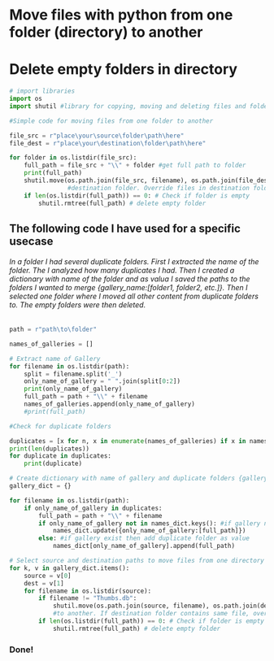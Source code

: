 # Move files with python from one folder (directory) to another
# Delete empty folders in directory


```python
# import libraries 
import os
import shutil #library for copying, moving and deleting files and folders 
```


```python
#Simple code for moving files from one folder to another

file_src = r"place\your\source\folder\path\here"
file_dest = r"place\your\destination\folder\path\here" 

for folder in os.listdir(file_src):
    full_path = file_src + "\\" + folder #get full path to folder
    print(full_path)    
    shutil.move(os.path.join(file_src, filename), os.path.join(file_dest, filename) #move file from source folder to
                #destination folder. Override files in destination folder if same file
    if len(os.listdir(full_path)) == 0: # Check if folder is empty
        shutil.rmtree(full_path) # delete empty folder
```

## The following code I have used for a specific usecase
###### In a folder I had several duplicate folders. First I extracted the name of the folder. The I analyzed how many duplicates I had. Then I created a dictionary with name of the folder and as valua I saved the paths to the folders I wanted to merge {gallery_name:[folder1, folder2, etc.]}. Then I selected one folder where I moved all other content from duplicate folders to. The empty folders were then deleted. 


```python 
path = r"path\to\folder"
```


```python
names_of_galleries = []

# Extract name of Gallery
for filename in os.listdir(path):
    split = filename.split('_')
    only_name_of_gallery = " ".join(split[0:2])
    print(only_name_of_gallery)    
    full_path = path + "\\" + filename
    names_of_galleries.append(only_name_of_gallery)
    #print(full_path)    
```


```python
#Check for duplicate folders

duplicates = [x for n, x in enumerate(names_of_galleries) if x in names_of_galleries[:n]]
print(len(duplicates))
for duplicate in duplicates:
    print(duplicate)
```


```python
# Create dictionary with name of gallery and duplicate folders {gallery_name:[folder1, folder2, etc.]}
gallery_dict = {}

for filename in os.listdir(path):
    if only_name_of_gallery in duplicates:
        full_path = path + "\\" + filename
        if only_name_of_gallery not in names_dict.keys(): #if gallery not in dict, add
            names_dict.update({only_name_of_gallery:[full_path]})
        else: #if gallery exist then add duplicate folder as value
            names_dict[only_name_of_gallery].append(full_path)
```


```python
# Select source and destination paths to move files from one directory to another
for k, v in gallery_dict.items():
    source = v[0]
    dest = v[1]
    for filename in os.listdir(source):
        if filename != "Thumbs.db":  
            shutil.move(os.path.join(source, filename), os.path.join(dest, filename)) #move .jpg files from one folder 
            #to another. If destination folder contains same file, override 
        if len(os.listdir(full_path)) == 0: # Check if folder is empty
            shutil.rmtree(full_path) # delete empty folder
```

### Done!
